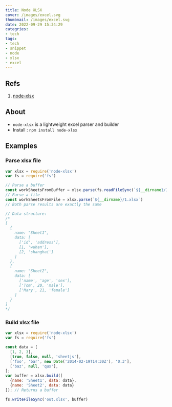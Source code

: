 ```yaml
---
title: Node XLSX
cover: /images/excel.svg
thumbnail: /images/excel.svg
date: 2022-09-29 15:34:29
categries:
- tech
tags:
- tech
- snippet
- node
- xlsx
- excel
---
```


## Refs
1. [node-xlsx](https://www.npmjs.com/package/node-xlsx)

## About
- `node-xlsx` is a lightweight excel parser and builder
- Install : `npm install node-xlsx`

## Examples

### Parse xlsx file
``` js
var xlsx = require('node-xlsx')
var fs = require('fs')

// Parse a buffer
const workSheetsFromBuffer = xlsx.parse(fs.readFileSync(`${__dirname}/1.xlsx`))
// Parse a file
const workSheetsFromFile = xlsx.parse(`${__dirname}/1.xlsx`)
// Both parse results are exactly the same

// Data structure:
/*
[
  {
    name: "Sheet1",
    data: [
      ['id', 'address'],
      [1, 'wuhan'],
      [2, 'shanghai']
    ]
  },
  {
    name: "Sheet2",
    data: [
      ['name', 'age', 'sex'],
      ['Tom', 20, 'male'],
      ['Mary', 21, 'female']
    ]
  }
]
*/

```

### Build xlsx file

``` js
var xlsx = require('node-xlsx')
var fs = require('fs')

const data = [
  [1, 2, 3],
  [true, false, null, 'sheetjs'],
  ['foo', 'bar', new Date('2014-02-19T14:30Z'), '0.3'],
  ['baz', null, 'qux'],
];
var buffer = xlsx.build([
  {name: 'Sheet1', data: data},
  {name: 'Sheet2', data: data}
]); // Returns a buffer

fs.writeFileSync('out.xlsx', buffer)
```
